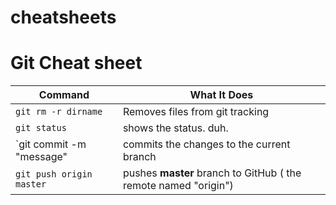 # cheatsheets

# Git Cheat sheet
Command | What It Does
--- | --- |
`git rm -r dirname` | Removes files from git tracking
`git status` | shows the status. duh.
`git commit -m "message" | commits the changes to the current branch
`git push origin master` | pushes **master** branch to GitHub ( the remote named "origin")

